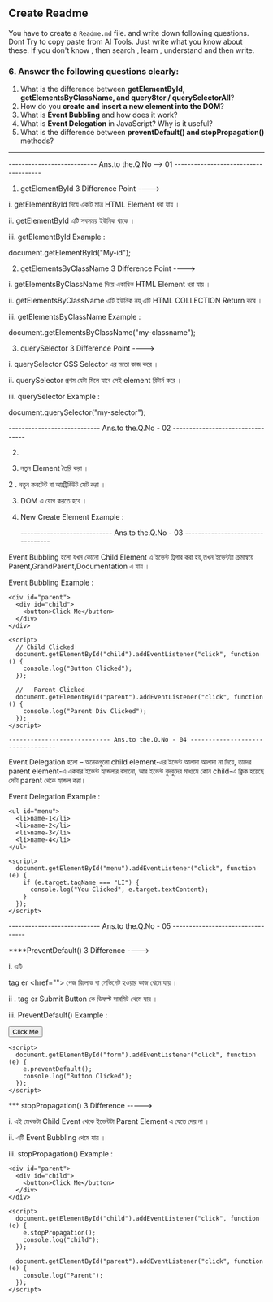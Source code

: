 ## Create Readme

You have to create a `Readme.md` file. and write down following questions. Dont Try to copy paste from AI Tools. Just write what you know about these. If you don't know , then search , learn , understand and then write.

### 6. Answer the following questions clearly:

1. What is the difference between **getElementById, getElementsByClassName, and query8tor / querySelectorAll**?
2. How do you **create and insert a new element into the DOM**?
3. What is **Event Bubbling** and how does it work?
4. What is **Event Delegation** in JavaScript? Why is it useful?
5. What is the difference between **preventDefault() and stopPropagation()** methods?

---

--------------------------- Ans.to the.Q.No --> 01 -------------------------------------

1. getElementById 3 Difference Point ---->

i. getElementById দিয়ে একটি মাত্র HTML Element ধরা যায় ।

ii. getElementById এটি সবসময় ইউনিক থাকে ।

iii. getElementById Example :

document.getElementById("My-id");

2. getElementsByClassName 3 Difference Point ---->

i. getElementsByClassName দিয়ে একাধিক HTML Element ধরা যায় ।

ii. getElementsByClassName এটি ইউনিক নয়,এটি HTML COLLECTION Return করে ।

iii. getElementsByClassName Example :

document.getElementsByClassName("my-classname");

3. querySelector 3 Difference Point ---->

i. querySelector CSS Selector এর মতো কাজ করে ।

ii. querySelector প্রথম যেটা মিলে যাবে সেই element রিটার্ন করে ।

iii. querySelector Example :

document.querySelector("my-selector");

---------------------------- Ans.to the.Q.No - 02 ---------------------------------

2.

1. নতুন Element তৈরি করা ।

2 . নতুন কনটেন্ট বা আ্যট্রিবিউট সেট করা ।

3. DOM এ যোগ করতে হবে ।

4. New Create Element Example :

   <div id="container"></div>

   <script>
     let newdiv = document.createElement("p");
     newdiv.textContent = "IT's new Element";
     document.getElementById("container").appendChild(newdiv);
   </script>

   ---------------------------- Ans.to the.Q.No - 03 ---------------------------------

Event Bubbling হলো যখন কোনো Child Element এ ইভেন্ট ট্রিগার করা হয়,তখন ইভেন্টটা ক্রমান্বয়ে Parent,GrandParent,Documentation এ যায় ।

Event Bubbling Example :

    <div id="parent">
      <div id="child">
        <button>Click Me</button>
      </div>
    </div>

    <script>
      // Child Clicked
      document.getElementById("child").addEventListener("click", function () {
        console.log("Button Clicked");
      });

      //   Parent Clicked
      document.getElementById("parent").addEventListener("click", function () {
        console.log("Parent Div Clicked");
      });
    </script>

    ---------------------------- Ans.to the.Q.No - 04 ---------------------------------

Event Delegation হলো – অনেকগুলো child element-এর ইভেন্ট আলাদা আলাদা না দিয়ে, তাদের parent element-এ একবার ইভেন্ট হ্যান্ডলার বসানো, আর ইভেন্ট বুদবুদের মাধ্যমে কোন child-এ ক্লিক হয়েছে সেটা parent থেকে হ্যান্ডল করা।

Event Delegation Example :

    <ul id="menu">
      <li>name-1</li>
      <li>name-2</li>
      <li>name-3</li>
      <li>name-4</li>
    </ul>

    <script>
      document.getElementById("menu").addEventListener("click", function (e) {
        if (e.target.tagName === "LI") {
          console.log("You Clicked", e.target.textContent);
        }
      });
    </script>

---------------------------- Ans.to the.Q.No - 05 ---------------------------------

\*\*\*\*PreventDefault() 3 Difference ---->

i. এটি <form> tag er <href=""> পেজ রিলোড বা নেভিগেট হওয়ার কাজ থেমে যায় ।

ii . <form> tag er Submit Button কে ডিফল্ট সাবমিট থেমে যায় ।

iii. PreventDefault() Example :

<form id="form" action="">
<button>Click Me</button>
</form>

    <script>
      document.getElementById("form").addEventListener("click", function (e) {
        e.preventDefault();
        console.log("Button Clicked");
      });
    </script>

\*\*\* stopPropagation() 3 Difference ----->

i. এই মেথডটা Child Event থেকে ইভেন্টটা Parent Element এ যেতে দেয় না ।

ii. এটি Event Bubbling থেমে যায় ।

iii. stopPropagation() Example :

    <div id="parent">
      <div id="child">
        <button>Click Me</button>
      </div>
    </div>

    <script>
      document.getElementById("child").addEventListener("click", function (e) {
        e.stopPropagation();
        console.log("child");
      });

      document.getElementById("parent").addEventListener("click", function (e) {
        console.log("Parent");
      });
    </script>
